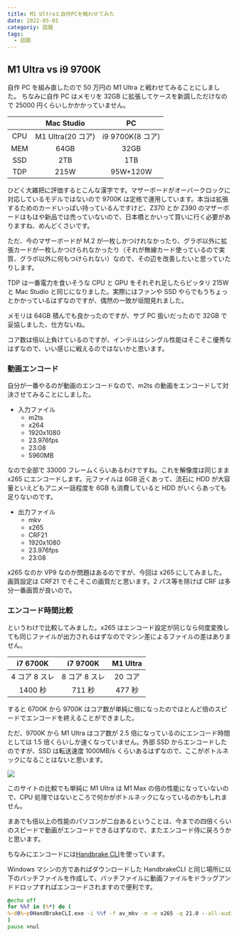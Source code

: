 ```yaml
---
title: M1 Ultraと自作PCを戦わせてみた
date: 2022-05-01
categoriy: 話題
tags:
  - 話題
---
```


## M1 Ultra vs i9 9700K

自作 PC を組み直したので 50 万円の M1 Ultra と戦わせてみることにしました。 ちなみに自作 PC はメモリを 32GB に拡張してケースを新調しただけなので 25000 円くらいしかかかっていません。

|     |    Mac Studio     |        PC        |
| :-: | :---------------: | :--------------: |
| CPU | M1 Ultra(20 コア) | i9 9700K(8 コア) |
| MEM |       64GB        |       32GB       |
| SSD |        2TB        |       1TB        |
| TDP |       215W        |     95W+120W     |

ひどく大雑把に評価するとこんな漢字です。マザーボードがオーバークロックに対応しているモデルではないので 9700K は定格で運用しています。本当は拡張するためのカードいっぱい持っているんですけど、Z370 とか Z390 のマザーボードはもはや新品では売っていないので、日本橋とかいって買いに行く必要がありますね、めんどくさいです。

ただ、今のマザーボードが M.2 が一枚しかつけれなかったり、グラボ以外に拡張カードが一枚しかつけられなかったり（それが無線カード使っているので実質、グラボ以外に何もつけられない）なので、その辺を改善したいと思っていたりします。

TDP は一番電力を食いそうな CPU と GPU をそれぞれ足したらピッタリ 215W と Mac Studio と同じになりました。実際にはファンや SSD やらでもうちょっとかかっているはずなのですが、偶然の一致が垣間見れました。

メモリは 64GB 積んでも良かったのですが、サブ PC 扱いだったので 32GB で妥協しました、仕方ないね。

コア数は倍以上負けているのですが、インテルはシングル性能はそこそこ優秀なはずなので、いい感じに戦えるのではないかと思います。

### 動画エンコード

自分が一番やるのが動画のエンコードなので、m2ts の動画をエンコードして対決させてみることにしました。

- 入力ファイル
  - m2ts
  - x264
  - 1920x1080
  - 23.976fps
  - 23:08
  - 5960MB

なので全部で 33000 フレームくらいあるわけですね。これを解像度は同じまま x265 にエンコードします。元ファイルは 6GB 近くあって、流石に HDD が大容量といえどもアニメ一話程度を 6GB も消費していると HDD がいくらあっても足りないのです。

- 出力ファイル
  - mkv
  - x265
  - CRF21
  - 1920x1080
  - 23.976fps
  - 23:08

x265 なのか VP9 なのか問題はあるのですが、今回は x265 にしてみました。画質設定は CRF21 でそこそこの画質だと思います。2 パス等を除けば CRF は多分一番画質が良いので。

### エンコード時間比較

というわけで比較してみました。x265 はエンコード設定が同じなら何度変換しても同じファイルが出力されるはずなのでマシン差によるファイルの差はありません。

|   i7 6700K    |   i7 9700K    | M1 Ultra |
| :-----------: | :-----------: | :------: |
| 4 コア 8 スレ | 8 コア 8 スレ | 20 コア  |
|    1400 秒    |    711 秒     |  477 秒  |

すると 6700K から 9700K はコア数が単純に倍になったのでほとんど倍のスピードでエンコードを終えることができました。

ただ、9700K から M1 Ultra はコア数が 2.5 倍になっているのにエンコード時間としては 1.5 倍くらいしか速くなっていません。外部 SSD からエンコードしたのですが、SSD は転送速度 1000MB/s くらいあるはずなので、ここがボトルネックになることはないと思います。

![](https://pbs.twimg.com/media/FRpQ2sTaIAAYNBr?format=jpg&name=medium)

このサイトの比較でも単純に M1 Ultra は M1 Max の倍の性能になっていないので、CPU 処理ではないところで何かがボトルネックになっているのかもしれません。

まあでも倍以上の性能のパソコンが二台あるということは、今までの四倍くらいのスピードで動画がエンコードできるはずなので、またエンコード侍に戻ろうかと思います。

ちなみにエンコードには[Handbrake CLI](https://handbrake.fr/downloads2.php)を使っています。

Windows マシンの方であればダウンロードした HandbrakeCLI と同じ場所に以下のバッチファイルを作成して、バッチファイルに動画ファイルをドラッグアンドドロップすればエンコードされますので便利です。

```bat
@echo off
for %%f in (%*) do (
%~d0%~p0HandBrakeCLI.exe -i %%f -f av_mkv -m -e x265 -q 21.0 --all-audio -E aac --all-subtitles -o %~d0%~p0%%~nf.mkv
)
pause >nul
```
